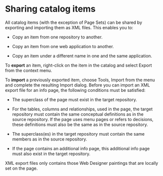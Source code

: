 # Sharing catalog items

All catalog items (with the exception of Page Sets) can be shared by exporting and importing them as XML files. This enables you to:

- Copy an item from one repository to another.

- Copy an item from one web application to another.
- Copy an item under a different name in one and the same application.

To **export** an item, right-click on the item in the catalog and select Export from the context menu.

To **import** a previously exported item, choose Tools, Import from the menu and complete the resulting Import dialog. Before you can import an XML export file for an info page, the following conditions must be satisfied:

- The superclass of the page must exist in the target repository.
- For the tables, columns and relationships, used in the page, the target repository must contain the same conceptual definitions as in the source repository. If the page uses menu pages or refers to decisions, these definitions must also be the same as in the source repository.
- The superclass(es) in the target repository must contain the same members as in the source repository.

- If the page contains an additional info page, this additional info page must also exist in the target repository.

XML export files only contains those Web Designer paintings that are locally set on the page.